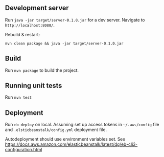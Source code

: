 ## Development server

Run `java -jar target/server-0.1.0.jar` for a dev server. Navigate to `http://localhost:8080/`.

Rebuild & restart:

`mvn clean package && java -jar target/server-0.1.0.jar`

## Build

Run `mvn package` to build the project.

## Running unit tests

Run `mvn test` 

## Deployment

Run `eb deploy` on local. Assuming set up access tokens in `~/.aws/config` file and `.elsticbeanstalk/config.yml` deployment file.

Autodeployment should use environment variables set. See https://docs.aws.amazon.com/elasticbeanstalk/latest/dg/eb-cli3-configuration.html